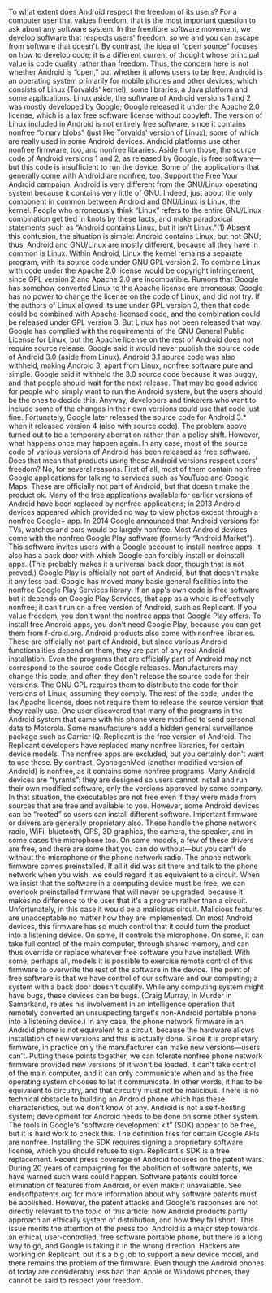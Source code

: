 To what extent does Android respect the freedom of its users? For a computer user that values freedom, that is the most important question to ask about any software system. In the free/libre software movement, we develop software that respects users' freedom, so we and you can escape from software that doesn't. By contrast, the idea of “open source” focuses on how to develop code; it is a different current of thought whose principal value is code quality rather than freedom. Thus, the concern here is not whether Android is “open,” but whether it allows users to be free. Android is an operating system primarily for mobile phones and other devices, which consists of Linux (Torvalds' kernel), some libraries, a Java platform and some applications. Linux aside, the software of Android versions 1 and 2 was mostly developed by Google; Google released it under the Apache 2.0 license, which is a lax free software license without copyleft. The version of Linux included in Android is not entirely free software, since it contains nonfree “binary blobs” (just like Torvalds' version of Linux), some of which are really used in some Android devices. Android platforms use other nonfree firmware, too, and nonfree libraries. Aside from those, the source code of Android versions 1 and 2, as released by Google, is free software—but this code is insufficient to run the device. Some of the applications that generally come with Android are nonfree, too. Support the Free Your Android campaign. Android is very different from the GNU/Linux operating system because it contains very little of GNU. Indeed, just about the only component in common between Android and GNU/Linux is Linux, the kernel. People who erroneously think “Linux” refers to the entire GNU/Linux combination get tied in knots by these facts, and make paradoxical statements such as “Android contains Linux, but it isn't Linux.”(1) Absent this confusion, the situation is simple: Android contains Linux, but not GNU; thus, Android and GNU/Linux are mostly different, because all they have in common is Linux. Within Android, Linux the kernel remains a separate program, with its source code under GNU GPL version 2. To combine Linux with code under the Apache 2.0 license would be copyright infringement, since GPL version 2 and Apache 2.0 are incompatible. Rumors that Google has somehow converted Linux to the Apache license are erroneous; Google has no power to change the license on the code of Linux, and did not try. If the authors of Linux allowed its use under GPL version 3, then that code could be combined with Apache-licensed code, and the combination could be released under GPL version 3. But Linux has not been released that way. Google has complied with the requirements of the GNU General Public License for Linux, but the Apache license on the rest of Android does not require source release. Google said it would never publish the source code of Android 3.0 (aside from Linux). Android 3.1 source code was also withheld, making Android 3, apart from Linux, nonfree software pure and simple. Google said it withheld the 3.0 source code because it was buggy, and that people should wait for the next release. That may be good advice for people who simply want to run the Android system, but the users should be the ones to decide this. Anyway, developers and tinkerers who want to include some of the changes in their own versions could use that code just fine. Fortunately, Google later released the source code for Android 3.* when it released version 4 (also with source code). The problem above turned out to be a temporary aberration rather than a policy shift. However, what happens once may happen again. In any case, most of the source code of various versions of Android has been released as free software. Does that mean that products using those Android versions respect users' freedom? No, for several reasons. First of all, most of them contain nonfree Google applications for talking to services such as YouTube and Google Maps. These are officially not part of Android, but that doesn't make the product ok. Many of the free applications available for earlier versions of Android have been replaced by nonfree applications; in 2013 Android devices appeared which provided no way to view photos except through a nonfree Google+ app. In 2014 Google announced that Android versions for TVs, watches and cars would be largely nonfree. Most Android devices come with the nonfree Google Play software (formerly “Android Market”). This software invites users with a Google account to install nonfree apps. It also has a back door with which Google can forcibly install or deinstall apps. (This probably makes it a universal back door, though that is not proved.) Google Play is officially not part of Android, but that doesn't make it any less bad. Google has moved many basic general facilities into the nonfree Google Play Services library. If an app's own code is free software but it depends on Google Play Services, that app as a whole is effectively nonfree; it can't run on a free version of Android, such as Replicant. If you value freedom, you don't want the nonfree apps that Google Play offers. To install free Android apps, you don't need Google Play, because you can get them from f-droid.org. Android products also come with nonfree libraries. These are officially not part of Android, but since various Android functionalities depend on them, they are part of any real Android installation. Even the programs that are officially part of Android may not correspond to the source code Google releases. Manufacturers may change this code, and often they don't release the source code for their versions. The GNU GPL requires them to distribute the code for their versions of Linux, assuming they comply. The rest of the code, under the lax Apache license, does not require them to release the source version that they really use. One user discovered that many of the programs in the Android system that came with his phone were modified to send personal data to Motorola. Some manufacturers add a hidden general surveillance package such as Carrier IQ. Replicant is the free version of Android. The Replicant developers have replaced many nonfree libraries, for certain device models. The nonfree apps are excluded, but you certainly don't want to use those. By contrast, CyanogenMod (another modified version of Android) is nonfree, as it contains some nonfree programs. Many Android devices are “tyrants”: they are designed so users cannot install and run their own modified software, only the versions approved by some company. In that situation, the executables are not free even if they were made from sources that are free and available to you. However, some Android devices can be “rooted” so users can install different software. Important firmware or drivers are generally proprietary also. These handle the phone network radio, WiFi, bluetooth, GPS, 3D graphics, the camera, the speaker, and in some cases the microphone too. On some models, a few of these drivers are free, and there are some that you can do without—but you can't do without the microphone or the phone network radio. The phone network firmware comes preinstalled. If all it did was sit there and talk to the phone network when you wish, we could regard it as equivalent to a circuit. When we insist that the software in a computing device must be free, we can overlook preinstalled firmware that will never be upgraded, because it makes no difference to the user that it's a program rather than a circuit. Unfortunately, in this case it would be a malicious circuit. Malicious features are unacceptable no matter how they are implemented. On most Android devices, this firmware has so much control that it could turn the product into a listening device. On some, it controls the microphone. On some, it can take full control of the main computer, through shared memory, and can thus override or replace whatever free software you have installed. With some, perhaps all, models it is possible to exercise remote control of this firmware to overwrite the rest of the software in the device. The point of free software is that we have control of our software and our computing; a system with a back door doesn't qualify. While any computing system might have bugs, these devices can be bugs. (Craig Murray, in Murder in Samarkand, relates his involvement in an intelligence operation that remotely converted an unsuspecting target's non-Android portable phone into a listening device.) In any case, the phone network firmware in an Android phone is not equivalent to a circuit, because the hardware allows installation of new versions and this is actually done. Since it is proprietary firmware, in practice only the manufacturer can make new versions—users can't. Putting these points together, we can tolerate nonfree phone network firmware provided new versions of it won't be loaded, it can't take control of the main computer, and it can only communicate when and as the free operating system chooses to let it communicate. In other words, it has to be equivalent to circuitry, and that circuitry must not be malicious. There is no technical obstacle to building an Android phone which has these characteristics, but we don't know of any. Android is not a self-hosting system; development for Android needs to be done on some other system. The tools in Google's “software development kit” (SDK) appear to be free, but it is hard work to check this. The definition files for certain Google APIs are nonfree. Installing the SDK requires signing a proprietary software license, which you should refuse to sign. Replicant's SDK is a free replacement. Recent press coverage of Android focuses on the patent wars. During 20 years of campaigning for the abolition of software patents, we have warned such wars could happen. Software patents could force elimination of features from Android, or even make it unavailable. See endsoftpatents.org for more information about why software patents must be abolished. However, the patent attacks and Google's responses are not directly relevant to the topic of this article: how Android products partly approach an ethically system of distribution, and how they fall short. This issue merits the attention of the press too. Android is a major step towards an ethical, user-controlled, free software portable phone, but there is a long way to go, and Google is taking it in the wrong direction. Hackers are working on Replicant, but it's a big job to support a new device model, and there remains the problem of the firmware. Even though the Android phones of today are considerably less bad than Apple or Windows phones, they cannot be said to respect your freedom.